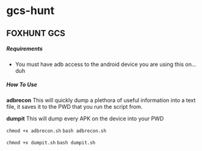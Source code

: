 # gcs-hunt

## FOXHUNT GCS

##### Requirements
- You must have adb access to the android device you are using this on... duh

##### How To Use
**adbrecon**
This will quickly dump a plethora of useful information into a text file, it saves it to the PWD that you run the script from.

**dumpit**
This will dump every APK on the device into your PWD

`chmod +x adbrecon.sh`
`bash adbrecon.sh`

`chmod +x dumpit.sh`
`bash dumpit.sh`



